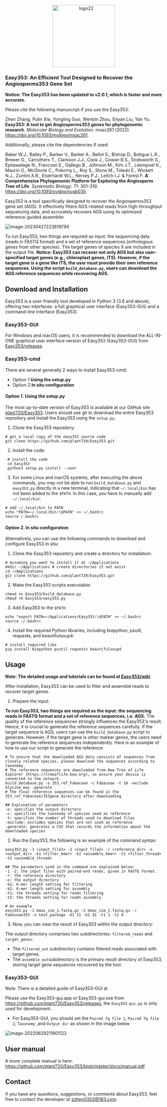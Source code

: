 <p align="center">
   <img src="https://cdn.jsdelivr.net/gh/plant720/TyporaPic/img/202304272252769.svg" alt="logo22" width="200";" />
</p>


### Easy353: An Efficient Tool Designed to Recover the Angiosperms353 Gene Set

**Notice: The Easy353 has been updated to v2.0.1, which is faster and more accurate.**

Please cite the following manuscript if you use the Easy353:

Zhen Zhang, Pulin Xie, Yongling Guo, Wenbin Zhou, Enyan Liu, Yan Yu. **Easy353: A tool to get Angiosperms353 genes for phylogenomic research**. *Molecular Biology and Evolution*. msac261 (2022). https://doi.org/10.1093/molbev/msac261.

Additionally, please cite the dependencies if used:

Baker W.J., Bailey P., Barber V., Barker A., Bellot S., Bishop D., Botigue L.R., Brewer G., Carruthers T., Clarkson J.J., Cook J., Cowan R.S., Dodsworth S., Epitawalage N., Francoso E., Gallego B., Johnson M., Kim J.T., Leempoel K., Maurin O., McGinnie C., Pokorny L., Roy S., Stone M., Toledo E., Wickett N.J., Zuntini A.R., Eiserhardt W.L., Kersey P.J., Leitch I.J. & Forest F. **A Comprehensive Phylogenomic Platform for Exploring the Angiosperm Tree of Life**. *Systematic Biology*. 71: 301–319. https://doi.org/10.1093/sysbio/syab035.

Easy353 is a tool specifically designed to recover the Angiosperms353 gene set (AGS). It effectively filters AGS-related reads from high-throughput sequencing data, and accurately recovers AGS using its optimized reference-guided assembler. 

![image-20230427223819794](https://cdn.jsdelivr.net/gh/plant720/TyporaPic/img/202304272238784.png)

To run Easy353, two things are required as input: the sequencing data (reads in FASTQ format) and a set of reference sequences (orthologous genes from other species). The target genes of species X are included in the output file. **Notice: Easy353 can recover not only AGS but also user-specified target genes (e.g., chloroplast genes, ITS). However, if the target gene is a gene like ITS, the user must provide their own reference sequences. Using the script `build_database.py`, users can download the AGS reference sequences while recovering AGS.**

## Download and Installation

Easy353 is a user-friendly tool developed in Python 3 (3.6 and above), offering two interfaces: a full graphical user interface (Easy353-GUI) and a command-line interface (Easy353).

### Easy353-GUI

For Windows and macOS users, it is recommended to download the ALL-IN-ONE graphical user interface version of Easy353 (Easy353-GUI) from [Easy353/releases](https://github.com/plant720/Easy353/releases).

### Easy353-cmd

There are several generally 2 ways to install Easy353-cmd:

* Option 1 **Using the setup.py**
* Option 2 **In situ configuration**

#### Option 1. Using the setup.py

The most up-to-date version of Easy353 is available at our GitHub site [plant720/Easy353](https://github.com/plant720/Easy353). Users should use git to download the entire Easy353 repository and install the Easy353 using the `setup.py`. 

1. Clone the Easy353 repository:

```shell
# get a local copy of the easy353 source code
git clone https://github.com/plant720/Easy353.git
```

2. Install the code:

```shell
 # install the code 
 cd Easy353
 python3 setup.py install --user
```

3. For some Linux and macOS systems, after executing the above commands, you may not be able to run `build_database.py` and `easy353.py` directly in a new terminal, indicating that `~/.local/bin` has not been added to the `$PATH`. In this case, you have to manually add `~/.local/bin`:

```shell
# add ~/.local/bin to PATH
echo "PATH=~/.local/bin:\$PATH" >> ~/.bashrc
source /.bashrc
```

#### Option 2. In situ configuration

Alternatively, you can use the following commands to download and configure Easy353 in situ:

1. Clone the Easy353 repository and create a directory for installation:

```shell
# Assuming you want to install it at ~/Applications
mkdir ~/Applications # create directories if not exist
cd ~/Applications
git clone https://github.com/plant720/Easy353.git
```

2. Make the Easy353 scripts executable:

```shell
chmod +x Easy353/build_database.py
chmod +X Easy353/easy353.py
```

3. Add Easy353 to the `$PATH`.

```shell
echo "export PATH=~/Applications/Easy353:\$PATH" >> ~/.bashrc
source ~/.bashrc
```

4. Install the required Python libraries, including biopython, psutil, requests, and beautifulsoup4:

```shell
# install required libs
pip install biopython psutil requests beautifulsoup4
```

## Usage

**Note: The detailed usage and tutorials can be found at [Easy353/wiki](https://github.com/plant720/Easy353/wiki)**.

After installation, Easy353 can be used to filter and assemble reads to recover target genes.

1. Prepare the input:

**To run Easy353, two things are required as the input: the sequencing reads in FASTQ format and a set of reference sequences, i.e. AGS.** The quality of the reference sequences strongly influences the Easy353's result. Hence, it is crucial to generate the reference sequences carefully. If the target sequence is AGS, users can use the `build_database.py` script to generate. However, if the target gene is other marker genes, the users need to generate the reference sequences independently. Here is an example of how to use our script to generate the reference:

```shell
# To ensure that the downloaded AGS data consists of sequences from closely related species, please download the sequences according to taxonomy.
# The reference sequences are downloaded from Kew Tree of Life Explorer (https://treeoflife.kew.org), so ensure your device is connected to the network.
build_database.py -o 353_ref_Fabaceae -c Fabaceae -t 10 -exclude Glycine_max -generate 
# The final reference sequences can be found in the 353_ref_Fabaceae/353gene directory after downloading

## Explanation of parameters
-o: specifies the output directory
-c: specifiles the taxonomy of species used as reference
-t: specifies the number of threads used to download files
-exclude: excludes species that are not used as reference
-generate: generates a CSV that records the information about the downloaded species
```

2. Run the Easy353, the following is an example of the command syntax:

```shell
easy353.py -1 <input_file1> -2 <input_file2> -r <reference_dir> -o <output_dir> -k1 <filter_kmer> -k2 <assemble_kmer> -t1 <filter_thread> -t2 <assemble_thread>

## The parameters used in the command are explained below:
-1 -2: the input files with paired-end reads, given in FASTQ format. 
-r: the reference directory
-o: the output directory
-k1: K-mer length setting for filtering
-k2: K-mer length setting for assembly
-t1: the threads setting for reads filtering
-t2: the threads setting for reads assembly

# An example
easy353.py -1 Gmax_sim_1.fastq.gz -2 Gmax_sim_2.fastq.gz -r Fabaceae353 -o test_package -k1 31 -k2 41 -t1 1 -t2 4
```

3. Now, you can view the result of Easy353 within the output directory:

The output directory comprises two subdirectories: `filtered_reads` and `target_genes`.

- The `filtered_out` subdirectory contains filtered reads associated with target genes.
- The `assemble_out`subdirectory is the primary result directory of Easy353, storing target gene sequences recovered by the tool.

### Easy353-GUI

Note: There is a detailed guide of Easy353-GUI at 

Please use the Easy353-gui.app or Easy353-gui.exe from https://github.com/plant720/Easy353/releases, the `Easy353-gui.py` is only used for development.

* For Easy353-GUI, you should set the `Paired fq file 1`, `Paired fq file 2`, `Taxonomy` ,and `Output dir` as shown in the image below

![image-20220629211901122](https://cdn.jsdelivr.net/gh/plant720/TyporaPic/img/20220629211901.png)

## User manual

A more complete manual is here: https://github.com/plant720/Easy353/blob/master/docs/manual.pdf

## Contact

If you have any questions, suggestions, or comments about Easy353, feel free to contact the developer at [zzhen0302@163.com](mailto:zzhen0302@163.com).
